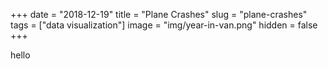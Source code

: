 +++
date = "2018-12-19"
title = "Plane Crashes"
slug = "plane-crashes"
tags = ["data visualization"]
image = "img/year-in-van.png"
hidden = false
+++

hello

<div id="hi"></div>

<script src="http://localhost:9001/bundle.js"></script>
<!-- <script src="bundle.js"></script> -->
